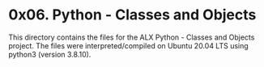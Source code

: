 # 0x06. Python - Classes and Objects
This directory contains the files for the ALX Python - Classes and Objects project. The files were interpreted/compiled on Ubuntu 20.04 LTS using python3 (version 3.8.10).
